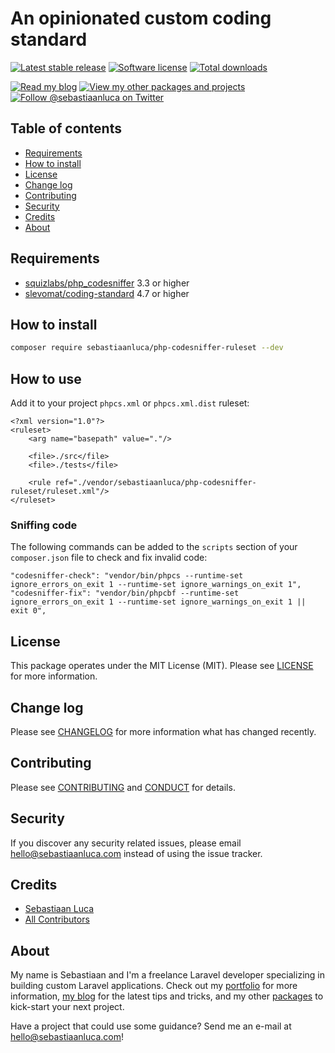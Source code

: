 # An opinionated custom coding standard

[![Latest stable release][version-badge]][link-packagist]
[![Software license][license-badge]](LICENSE.md)
[![Total downloads][downloads-badge]][link-packagist]

[![Read my blog][blog-link-badge]][link-blog]
[![View my other packages and projects][packages-link-badge]][link-packages]
[![Follow @sebastiaanluca on Twitter][twitter-profile-badge]][link-twitter]

## Table of contents

- [Requirements](#requirements)
- [How to install](#how-to-install)
- [License](#license)
- [Change log](#change-log)
- [Contributing](#contributing)
- [Security](#security)
- [Credits](#credits)
- [About](#about)

## Requirements

- [squizlabs/php_codesniffer](https://github.com/squizlabs/PHP_CodeSniffer) 3.3 or higher
- [slevomat/coding-standard](https://github.com/slevomat/coding-standard) 4.7 or higher

## How to install

```bash
composer require sebastiaanluca/php-codesniffer-ruleset --dev
```

## How to use

Add it to your project `phpcs.xml` or `phpcs.xml.dist` ruleset:

```
<?xml version="1.0"?>
<ruleset>
    <arg name="basepath" value="."/>

    <file>./src</file>
    <file>./tests</file>
    
    <rule ref="./vendor/sebastiaanluca/php-codesniffer-ruleset/ruleset.xml"/>
</ruleset>
```

### Sniffing code

The following commands can be added to the `scripts` section of your `composer.json` file to check and fix invalid code:

```
"codesniffer-check": "vendor/bin/phpcs --runtime-set ignore_errors_on_exit 1 --runtime-set ignore_warnings_on_exit 1",
"codesniffer-fix": "vendor/bin/phpcbf --runtime-set ignore_errors_on_exit 1 --runtime-set ignore_warnings_on_exit 1 || exit 0",
```

## License

This package operates under the MIT License (MIT). Please see [LICENSE](LICENSE.md) for more information.

## Change log

Please see [CHANGELOG](CHANGELOG.md) for more information what has changed recently.

## Contributing

Please see [CONTRIBUTING](CONTRIBUTING.md) and [CONDUCT](CONDUCT.md) for details.

## Security

If you discover any security related issues, please email [hello@sebastiaanluca.com][link-author-email] instead of using the issue tracker.

## Credits

- [Sebastiaan Luca][link-github-profile]
- [All Contributors][link-contributors]

## About

My name is Sebastiaan and I'm a freelance Laravel developer specializing in building custom Laravel applications. Check out my [portfolio][link-portfolio] for more information, [my blog][link-blog] for the latest tips and tricks, and my other [packages][link-packages] to kick-start your next project.

Have a project that could use some guidance? Send me an e-mail at [hello@sebastiaanluca.com][link-author-email]!

[version-badge]: https://poser.pugx.org/sebastiaanluca/php-codesniffer-ruleset/version
[license-badge]: https://img.shields.io/badge/license-MIT-brightgreen.svg
[downloads-badge]: https://img.shields.io/packagist/dt/sebastiaanluca/php-codesniffer-ruleset.svg

[blog-link-badge]: https://img.shields.io/badge/link-blog-lightgrey.svg
[packages-link-badge]: https://img.shields.io/badge/link-other_packages-lightgrey.svg
[twitter-profile-badge]: https://img.shields.io/twitter/follow/sebastiaanluca.svg?style=social
[twitter-share-badge]: https://img.shields.io/twitter/url/http/shields.io.svg?style=social

[link-packagist]: https://packagist.org/packages/sebastiaanluca/php-codesniffer-ruleset
[link-contributors]: ../../contributors

[link-portfolio]: https://www.sebastiaanluca.com
[link-blog]: https://blog.sebastiaanluca.com
[link-packages]: https://packagist.org/packages/sebastiaanluca
[link-twitter]: https://twitter.com/sebastiaanluca
[link-github-profile]: https://github.com/sebastiaanluca
[link-author-email]: mailto:hello@sebastiaanluca.com
